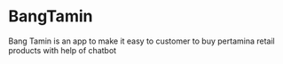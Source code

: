 # BangTamin
Bang Tamin is an app to make it easy to customer to buy pertamina retail products with help of chatbot
